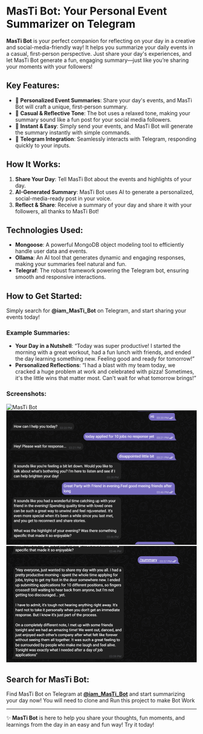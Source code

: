 # **MasTi Bot: Your Personal Event Summarizer on Telegram**

**MasTi Bot** is your perfect companion for reflecting on your day in a creative and social-media-friendly way! It helps you summarize your daily events in a casual, first-person perspective. Just share your day's experiences, and let MasTi Bot generate a fun, engaging summary—just like you’re sharing your moments with your followers!

## **Key Features**:
- 📝 **Personalized Event Summaries**: Share your day's events, and MasTi Bot will craft a unique, first-person summary.
- 🎉 **Casual & Reflective Tone**: The bot uses a relaxed tone, making your summary sound like a fun post for your social media followers.
- 🚀 **Instant & Easy**: Simply send your events, and MasTi Bot will generate the summary instantly with simple commands.
- 📱 **Telegram Integration**: Seamlessly interacts with Telegram, responding quickly to your inputs.

## **How It Works**:
1. **Share Your Day**: Tell MasTi Bot about the events and highlights of your day.
2. **AI-Generated Summary**: MasTi Bot uses AI to generate a personalized, social-media-ready post in your voice.
3. **Reflect & Share**: Receive a summary of your day and share it with your followers, all thanks to MasTi Bot!

## **Technologies Used**:
- **Mongoose**: A powerful MongoDB object modeling tool to efficiently handle user data and events.
- **Ollama**: An AI tool that generates dynamic and engaging responses, making your summaries feel natural and fun.
- **Telegraf**: The robust framework powering the Telegram bot, ensuring smooth and responsive interactions.

## **How to Get Started**:
Simply search for **@iam_MasTi_Bot** on Telegram, and start sharing your events today!

### Example Summaries:
- **Your Day in a Nutshell**: “Today was super productive! I started the morning with a great workout, had a fun lunch with friends, and ended the day learning something new. Feeling good and ready for tomorrow!”
- **Personalized Reflections**: “I had a blast with my team today, we cracked a huge problem at work and celebrated with pizza! Sometimes, it's the little wins that matter most. Can't wait for what tomorrow brings!”

### Screenshots:
![MasTi Bot](MasTi_Bot.png)
![Messages](Messages.png)
![Summary](Summary.png)

## **Search for MasTi Bot**:
Find MasTi Bot on Telegram at **[@iam_MasTi_Bot](https://t.me/iam_MasTi_Bot)** and start summarizing your day now!
You will need to clone and Run this project to make Bot Work

---
✨ **MasTi Bot** is here to help you share your thoughts, fun moments, and learnings from the day in an easy and fun way! Try it today!
